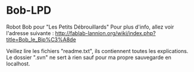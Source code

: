 Bob-LPD
=======

Robot Bob pour "Les Petits Débrouillards"
Pour plus d'info, allez voir l'adresse suivante :
http://fablab-lannion.org/wiki/index.php?title=Bob_le_Bip%C3%A8de

Veillez lire les fichiers "readme.txt", ils contiennent toutes les explications.
Le dossier ".svn" ne sert à rien sauf pour ma propre sauvegarde en localhost.